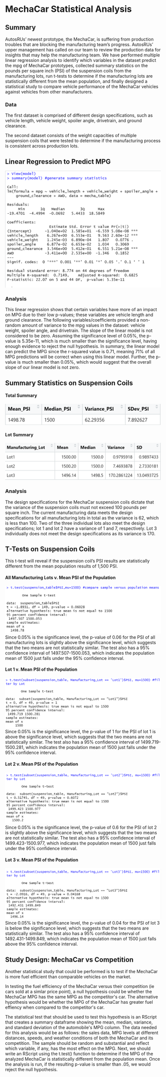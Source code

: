 # MechaCar Statistical Analysis
## Summary 
AutosRUs’ newest prototype, the MechaCar, is suffering from production troubles that are blocking the manufacturing team’s progress. AutosRUs’ upper management has called on our team to review the production data for insights that may help the manufacturing team.  We have performed multiple linear regression analysis to identify which variables in the dataset predict the mpg of MechaCar prototypes, collected summary statistics on the pounds per square inch (PSI) of the suspension coils from the manufacturing lots, run t-tests to determine if the manufacturing lots are statistically different from the mean population, and finally designed a statistical study to compare vehicle performance of the MechaCar vehicles against vehicles from other manufacturers. 
### Data
The first dataset is comprised of different design specifications, such as vehicle length, vehicle weight, spoiler angle, drivetrain, and ground clearance.

The second dataset consists of the weight capacities of multiple suspension coils that were tested to determine if the manufacturing process is consistent across production lots.

## Linear Regression to Predict MPG

![Linear Regression](D1_LM.png)
### Analysis
This linear regression shows that certain variables have more of an impact on MPG due to their low p-values; these variables are vehicle length and ground clearance.
The following variables/coefficients provided a non-random amount of variance to the mpg values in the dataset: vehicle weight, spoiler angle, and drivetrain.
The slope of the linear model is not considered to be zero.  Assuming the significance level of 0.05%, the p-value is 5.35e-11, which is much smaller than the significance level, having enough evidence to reject the null hypothesis.
In summary, the linear model can predict the MPG since the r-squared value is 0.71, meaning 71% of all MPG predictions will be correct when using this linear model.  Further, the p-value is much smaller than 0.05%, which would suggest that the overall slope of our linear model is not zero. 

## Summary Statistics on Suspension Coils

#### Total Summary
![Summary](D2_Summarize_Suspension.png)
#### Lot Summary
![Lot Summary](D2_Lot_Summary.png)
### Analysis
The design specifications for the MechaCar suspension coils dictate that the variance of the suspension coils must not exceed 100 pounds per square inch. The current manufacturing data meets the design specifications for all manufacturing lots in total as the variance is 62, which is less than 100.  Two of the three individual lots also meet the design specifications; lot 1 and lot 2 have a variance of 1 and 7, respectively.  Lot 3 individually does not meet the design specifications as its variance is 170.

## T-Tests on Suspension Coils
This t-test will reveal if the suspension coil’s PSI results are statistically different from the mean population results of 1,500 PSI. 

#### All Manufacturing Lots v. Mean PSI of the Population
![All Manufacturing Lots](D3_One_t_test.png)
Since 0.05% is the significance level, the p-value of 0.06 for the PSI of all manufacturing lots is slightly above the significance level, which suggests that the two means are not statistically similar. The test also has a 95% confidence interval of 1497.507-1500.053, which indicates the population mean of 1500 just falls under the 95% confidence interval. 
#### Lot 1 v. Mean PSI of the Population
![Lot 1](D3_Lot1.png)
Since 0.05% is the significance level, the p-value of 1 for the PSI of lot 1 is above the significance level, which suggests that the two means are not statistically similar. The test also has a 95% confidence interval of 1499.719-1500.281, which indicates the population mean of 1500 just falls under the 95% confidence interval. 
#### Lot 2 v. Mean PSI of the Population
![Lot 2](D3_Lot2.png)
Since 0.05% is the significance level, the p-value of 0.6 for the PSI of lot 2 is slightly above the significance level, which suggests that the two means are not statistically similar. The test also has a 95% confidence interval of 1499.423-1500.977, which indicates the population mean of 1500 just falls under the 95% confidence interval. 
#### Lot 3 v. Mean PSI of the Population
![Lot 3](D3_Lot3.png)
Since 0.05% is the significance level, the p-value of 0.04 for the PSI of lot 3 is below the significance level, which suggests that the two means are statistically similar. The test also has a 95% confidence interval of 1492.431-1499.849, which indicates the population mean of 1500 just falls above the 95% confidence interval. 

## Study Design: MechaCar vs Competition
Another statistical study that could be performed is to test if the MechaCar is more fuel efficient than comparable vehicles on the market.

In testing the fuel efficiency of the MechaCar versus their competition (ie cars sold at a simlar price point), a null hypothesis could be whether the MechaCar MPG has the same MPG as the competitor's car.  The alternative hypothesis would be whether the MPG of the MechaCar has greater fuel effiency when compared to the competitor's car. 

The statistical test that should be used to test this hypothesis is an RScript that creates a summary dataframe showing the mean, median, variance, and standard deviation of the automobile's MPG column.  The data needed for this analysis would be as follows: the sales data, MPG levels at different distances, speeds, and weather conditions of both the MechaCar and its competition.  The sample should be random and substantial and reflect which variable, if any, has the most effect on the MPG.  Next, we should write an RScript using the t.test() function to determine if the MPG of the analyzed MechaCar is statistically different from the population mean. Once the analysis is run, if the resulting p-value is smaller than .05, we would reject the null hypothesis.


